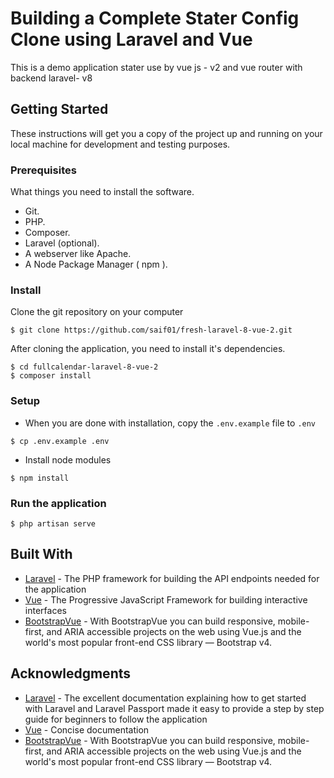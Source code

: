 # Building a Complete Stater Config Clone using Laravel and Vue
This is a demo application stater use by vue js - v2 and vue router with backend laravel- v8

## Getting Started
These instructions will get you a copy of the project up and running on your local machine for development and testing purposes.

### Prerequisites
What things you need to install the software.

* Git.
* PHP.
* Composer.
* Laravel (optional).
* A webserver like Apache.
* A Node Package Manager ( npm ).

### Install
Clone the git repository on your computer
```
$ git clone https://github.com/saif01/fresh-laravel-8-vue-2.git
```


After cloning the application, you need to install it's dependencies. 
```
$ cd fullcalendar-laravel-8-vue-2
$ composer install
```

### Setup
- When you are done with installation, copy the `.env.example` file to `.env`
```
$ cp .env.example .env
```

- Install node modules
```
$ npm install
```

### Run the application
```
$ php artisan serve
```

## Built With
* [Laravel](https://laravel.com) - The PHP framework for building the API endpoints needed for the application
* [Vue](https://vuejs.org) - The Progressive JavaScript Framework for building interactive interfaces
* [BootstrapVue](https://bootstrap-vue.org/) - With BootstrapVue you can build responsive, mobile-first, and ARIA accessible projects on the web using Vue.js and the world's most popular front-end CSS library — Bootstrap v4.



## Acknowledgments
* [Laravel](https://laravel.com) - The excellent documentation explaining how to get started with Laravel and Laravel Passport made it easy to provide a step by step guide for beginners to follow the application
* [Vue](https://vuejs.org) - Concise documentation 
* [BootstrapVue](https://bootstrap-vue.org/) - With BootstrapVue you can build responsive, mobile-first, and ARIA accessible projects on the web using Vue.js and the world's most popular front-end CSS library — Bootstrap v4.


